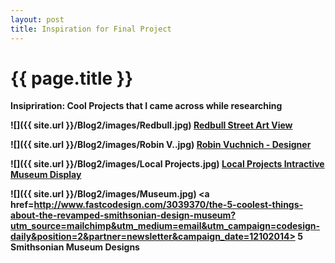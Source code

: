 ```yaml
---
layout: post
title: Inspiration for Final Project
---
```


{{ page.title }}
================

<p class="meta">

<strong>Insipriration: Cool Projects that I came across while researching</stong><br />

 ![]({{ site.url }}/Blog2/images/Redbull.jpg)
<a href="http://streetartview.com/"> Redbull Street Art View</a><br />

 ![]({{ site.url }}/Blog2/images/Robin V..jpg)
<a href="http://www.vuchnich.com/"> Robin Vuchnich - Designer</a><br />

 ![]({{ site.url }}/Blog2/images/Local Projects.jpg)
<a href="http://localprojects.net/project/gallery-one/#2/"> Local Projects Intractive Museum Display</a><br />

 ![]({{ site.url }}/Blog2/images/Museum.jpg)
<a href=http://www.fastcodesign.com/3039370/the-5-coolest-things-about-the-revamped-smithsonian-design-museum?utm_source=mailchimp&utm_medium=email&utm_campaign=codesign-daily&position=2&partner=newsletter&campaign_date=12102014><b> 5 Smithsonian Museum Designs </b> </a>
